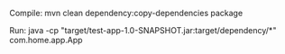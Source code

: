Compile: mvn clean dependency:copy-dependencies package


Run: java -cp "target/test-app-1.0-SNAPSHOT.jar:target/dependency/*" com.home.app.App

